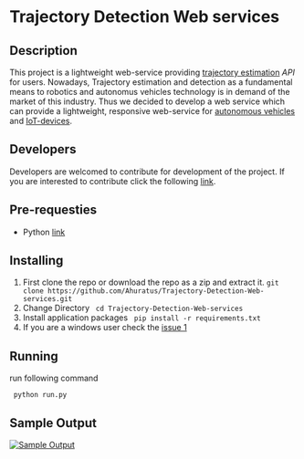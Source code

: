 # Trajectory Detection Web services
## Description
This project is a lightweight web-service providing [trajectory estimation](https://link.springer.com/chapter/10.1007/978-3-540-92957-4_28) *API* for users.
Nowadays, Trajectory estimation and detection as a fundamental means to robotics and  autonomus vehicles technology is in demand of the market of this industry. Thus we decided to develop a web service which can provide a lightweight, responsive web-service for [autonomous vehicles](https://en.wikipedia.org/wiki/Uncrewed_vehicle) and [IoT-devices](https://en.wikipedia.org/wiki/Internet_of_things). 

## Developers
Developers are welcomed to contribute for development of the project. If you are interested to contribute click the following [link](https://github.com/Ahuratus/Trajectory-Detection-Web-services/issues/2).

## Pre-requesties
* Python [link](https://www.python.org/downloads/)

## Installing
1. First clone the repo or download the repo as a zip and extract it.
``` git clone https://github.com/Ahuratus/Trajectory-Detection-Web-services.git ```
2. Change Directory
``` cd Trajectory-Detection-Web-services```
3. Install application packages
```  pip install -r requirements.txt ```
4. If you are a windows user check the [issue 1](https://github.com/Ahuratus/Trajectory-Detection-Web-services/issues/1)
## Running
run  following command

``` python run.py```
## Sample Output
[![Sample Output](https://img.youtube.com/vi/TB-TUCAf1mk/default.jpg)](https://youtu.be/TB-TUCAf1mk)